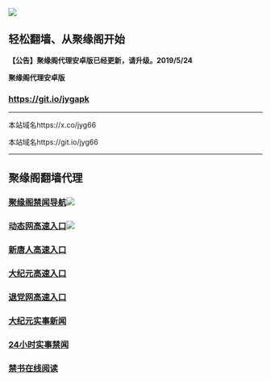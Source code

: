 ![](https://raw.githubusercontent.com/hao369/a/master/j.jpg)



## 轻松翻墙、从聚缘阁开始



**【公告】聚缘阁代理安卓版已经更新，请升级。2019/5/24**

 
**聚缘阁代理安卓版**
### https://git.io/jygapk  

***

本站域名https://x.co/jyg66 

本站域名https://git.io/jyg66



***




## 聚缘阁翻墙代理 



### [聚缘阁禁闻导航](https://rtgesd-4abwt8ijgmh3.runkit.sh/)![](https://tup.vraet.cf/jyg.gif)

### [动态网高速入口](https://broad-cake-15bb.3224r.workers.dev/-----https://662.nhhc.com.au)![](https://tup.vraet.cf/jygdl.gif)


### [新唐人高速入口](https://udsfe4d-4c4e421gui51.runkit.sh/)

### [大纪元高速入口](https://untmhjty5d-7dvrrhw5p9sa.runkit.sh/)

### [退党网高速入口](https://untmhjty5d-7dvrrhw5p9sa.runkit.sh/)






### [大纪元实事新闻](https://git.io/fjmgE)

### [24小时实事禁闻](https://git.io/fj3Go)

### [禁书在线阅读](https://git.io/fjJ5Z)







